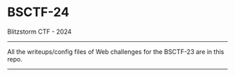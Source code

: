 # BSCTF-24
Blitzstorm CTF - 2024 

---

All the writeups/config files of Web challenges for the BSCTF-23 are in this repo.

---

